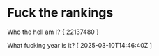 # Fuck the rankings

Who the hell am I?
{ 22137480 }

What fucking year is it?
[ 2025-03-10T14:46:40Z ]
